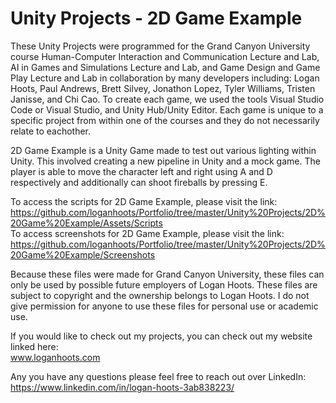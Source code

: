 # Unity Projects - 2D Game Example #

These Unity Projects were programmed for the Grand Canyon University course Human-Computer Interaction and Communication Lecture and Lab, AI in Games and Simulations Lecture and Lab, and Game Design and Game Play Lecture and Lab in collaboration by many developers including: Logan Hoots, Paul Andrews, Brett Silvey, Jonathon Lopez, Tyler Williams, Tristen Janisse, and Chi Cao. To create each game, we used the tools Visual Studio Code or Visual Studio, and Unity Hub/Unity Editor. Each game is unique to a specific project from within one of the courses and they do not necessarily relate to eachother.

2D Game Example is a Unity Game made to test out various lighting within Unity. This involved creating a new pipeline in Unity and a mock game. The player is able to move the character left and right using A and D respectively and additionally can shoot fireballs by pressing E.

To access the scripts for 2D Game Example, please visit the link:\
 https://github.com/loganhoots/Portfolio/tree/master/Unity%20Projects/2D%20Game%20Example/Assets/Scripts \
To access screenshots for 2D Game Example, please visit the link:\
 https://github.com/loganhoots/Portfolio/tree/master/Unity%20Projects/2D%20Game%20Example/Screenshots

Because these files were made for Grand Canyon University, these files can only be used by possible future employers of Logan Hoots. These files are subject to copyright and the ownership belongs to Logan Hoots. I do not give permission for anyone to use these files for personal use or academic use.

If you would like to check out my projects, you can check out my website linked here:\
 www.loganhoots.com

Any you have any questions please feel free to reach out over LinkedIn:\
  https://www.linkedin.com/in/logan-hoots-3ab838223/
